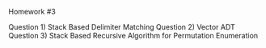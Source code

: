 Homework #3


Question 1) Stack Based Delimiter Matching
Question 2) Vector ADT
Question 3) Stack Based Recursive Algorithm for Permutation Enumeration 
